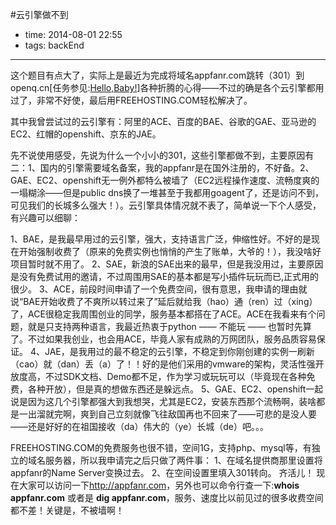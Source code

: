 #云引擎做不到

- time: 2014-08-01 22:55
- tags: backEnd

---
这个题目有点大了，实际上是最近为完成将域名appfanr.com跳转（301）到openq.cn[任务参见:<a href="/hello-baby">Hello,Baby!</a>]各种折腾的心得——不过的确是各个云引擎都用过了，非常不好使，最后用FREEHOSTING.COM轻松解决了。

其中我曾尝试过的云引擎有：阿里的ACE、百度的BAE、谷歌的GAE、亚马逊的EC2、红帽的openshift、京东的JAE。

先不说使用感受，先说为什么一个小小的301，这些引擎都做不到，主要原因有二：1、国内的引擎需要域名备案，我的appfanr是在国外注册的，不好备。2、GAE、EC2、openshift无一例外都特么被墙了（EC2远程操作速度、流畅度爽的一塌糊涂——但是public dns换了一堆甚至于我都用goagent了，还是访问不到，可见我们的长城多么强大！）。云引擎具体情况就不表了，简单说一下个人感受，有兴趣可以细聊：

1、BAE，是我最早用过的云引擎，强大，支持语言广泛，伸缩性好。不好的是现在开始强制收费了（原来的免费实例也悄悄的产生了账单，大爷的！），我没啥好项目暂时就不用了。
2、SAE，新浪的SAE出来的最早，但是我没用过，主要原因是没有免费试用的邀请，不过周围用SAE的基本都是写小插件玩玩而已,正式用的很少。
3、ACE，前段时间申请了一个免费空间，很有意思，我申请的理由就说“BAE开始收费了不爽所以转过来了”延后就给我（hao）通（ren）过（xing）了，ACE很稳定我周围创业的同学，服务基本都搭在了ACE。ACE在我看来有个问题，就是只支持两种语言，我最近热衷于python —— 不能玩 —— 也暂时先算了。不过如果我创业，也会用ACE，毕竟人家有成熟的万网团队，服务品质容易保证。
4、JAE，是我用过的最不稳定的云引擎，不稳定到你刚创建的实例一刷新（cao）就（dan）丢（a）了！！好的是他们采用的vmware的架构，灵活性强开放度高，不过SDK文档、Demo都不足，作为学习或玩玩可以（毕竟现在各种免费，各种开放），但是真的想做东西还是躲远点。
5、GAE、EC2、openshift一起说是因为这几个引擎都强大到我想哭，尤其是EC2，安装东西那个流畅啊，装啥都是一出溜就完啊，爽到自己立刻就像飞往敌国再也不回来了——可悲的是没人要——还是好好的在祖国接收（da）伟大的（ye）长城（de）吧。。。


FREEHOSTING.COM的免费服务也很不错，空间1G，支持php、mysql等，有独立的域名服务器，所以我申请完之后只做了两件事：
1、在域名提供商那里设置将appfanr的Name Server变换过去。
2、在空间设置里填入301转向。
齐活儿！
现在大家可以访问一下<a href="http://appfanr.com">http://appfanr.com</a>，另外也可以命令行查一下:**whois appfanr.com** 或者是 **dig appfanr.com**，服务、速度比以前见过的很多收费空间都不差！关键是，不被墙啊！
